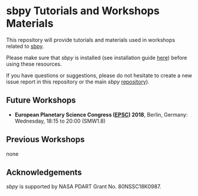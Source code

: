 # sbpy Tutorials and Workshops Materials

This repository will provide tutorials and materials used in workshops related to [sbpy](http://sbpy.org).

Please make sure that *sbpy* is installed (see installation guide
[here](http://sbpy.org)) before using these resources.

If you have questions or suggestions, please do not hesitate to create
a new issue report in this repository or the main *sbpy*
[repository](http://sbpy.org)).


## Future Workshops

* **European Planetary Science Congress ([EPSC](https://www.epsc2018.eu/)) 2018**, Berlin, Germany: Wednesday, 18:15 to 20:00 (SMW1.8)


## Previous Workshops

none


## Acknowledgements

*sbpy* is supported by NASA PDART Grant No. 80NSSC18K0987.